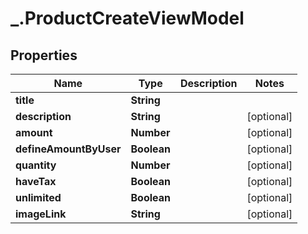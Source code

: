 # _.ProductCreateViewModel

## Properties
Name | Type | Description | Notes
------------ | ------------- | ------------- | -------------
**title** | **String** |  | 
**description** | **String** |  | [optional] 
**amount** | **Number** |  | [optional] 
**defineAmountByUser** | **Boolean** |  | [optional] 
**quantity** | **Number** |  | [optional] 
**haveTax** | **Boolean** |  | [optional] 
**unlimited** | **Boolean** |  | [optional] 
**imageLink** | **String** |  | [optional] 


